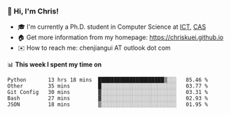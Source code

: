 ### 👋 Hi, I'm Chris!

<!--
**Chriskuei/Chriskuei** is a ✨ _special_ ✨ repository because its `README.md` (this file) appears on your GitHub profile.

Here are some ideas to get you started:

- 🔭 I’m currently working on ...
- 🌱 I’m currently learning ...
- 👯 I’m looking to collaborate on ...
- 🤔 I’m looking for help with ...
- 💬 Ask me about ...
- 📫 How to reach me: ...
- 😄 Pronouns: ...
- ⚡ Fun fact: ...
-->

- 🎓 I'm currently a Ph.D. student in Computer Science at [ICT](http://www.ict.ac.cn), [CAS](https://www.ucas.ac.cn)
- 🏠 Get more information from my homepage: https://chriskuei.github.io
- ✉️ How to reach me: chenjiangui AT outlook dot com

📊 **This week I spent my time on**

<!--START_SECTION:waka-->
```text
Python       13 hrs 18 mins  █████████████████████▒░░░   85.46 % 
Other        35 mins         █░░░░░░░░░░░░░░░░░░░░░░░░   03.77 % 
Git Config   30 mins         ▓░░░░░░░░░░░░░░░░░░░░░░░░   03.31 % 
Bash         27 mins         ▓░░░░░░░░░░░░░░░░░░░░░░░░   02.93 % 
JSON         18 mins         ▒░░░░░░░░░░░░░░░░░░░░░░░░   01.95 % 
```
<!--END_SECTION:waka-->
